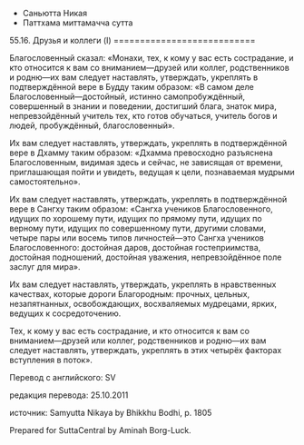 









* Саньютта Никая
* Паттхама миттамачча сутта


55\.16\. Друзья и коллеги \(I\)
\=\=\=\=\=\=\=\=\=\=\=\=\=\=\=\=\=\=\=\=\=\=\=\=\=\=\=



Благословенный сказал: «Монахи, тех, к кому у вас есть сострадание, и кто относится к вам со вниманием—друзей или коллег, родственников и родню—их вам следует наставлять, утверждать, укреплять в подтверждённой вере в Будду таким образом: «В самом деле Благословенный—достойный, истинно самопробуждённый, совершенный в знании и поведении, достигший блага, знаток мира, непревзойдённый учитель тех, кто готов обучаться, учитель богов и людей, пробуждённый, благословенный»\.


Их вам следует наставлять, утверждать, укреплять в подтверждённой вере в Дхамму таким образом: «Дхамма превосходно разъяснена Благословенным, видимая здесь и сейчас, не зависящая от времени, приглашающая пойти и увидеть, ведущая к цели, познаваемая мудрыми самостоятельно»\.


Их вам следует наставлять, утверждать, укреплять в подтверждённой вере в Сангху таким образом: «Сангха учеников Благословенного, идущих по хорошему пути, идущих по прямому пути, идущих по верному пути, идущих по совершенному пути, другими словами, четыре пары или восемь типов личностей—это Сангха учеников Благословенного: достойная даров, достойная гостеприимства, достойная подношений, достойная уважения, непревзойдённое поле заслуг для мира»\.


Их вам следует наставлять, утверждать, укреплять в нравственных качествах, которые дороги Благородным: прочных, цельных, незапятнанных, освобождающих, восхваляемых мудрецами, ярких, ведущих к сосредоточению\.


Тех, к кому у вас есть сострадание, и кто относится к вам со вниманием—друзей или коллег, родственников и родню—их вам следует наставлять, утверждать, укреплять в этих четырёх факторах вступления в поток»\.



Перевод с английского: SV


редакция перевода: 25\.10\.2011


источник: Samyutta Nikaya by Bhikkhu Bodhi, p\. 1805


Prepared for SuttaCentral by Aminah Borg\-Luck\.






